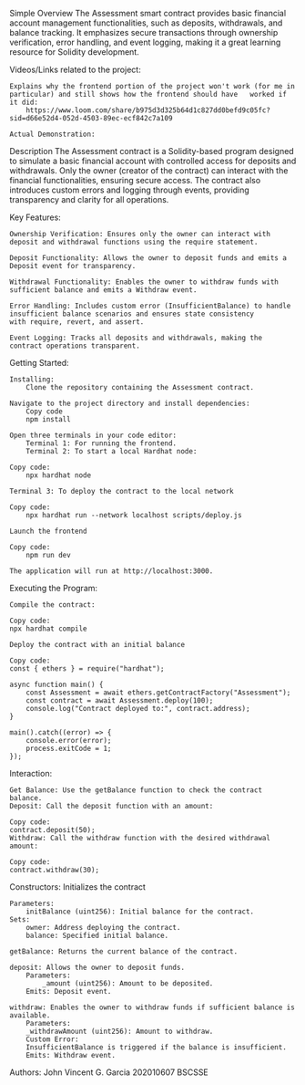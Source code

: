 Simple Overview
    The Assessment smart contract provides basic financial account management functionalities, such as deposits, withdrawals, and            balance tracking. It emphasizes secure transactions through ownership verification, error handling, and event logging, making it a       great learning resource for Solidity development.

Videos/Links related to the project:

    Explains why the frontend portion of the project won't work (for me in particular) and still shows how the frontend should have   worked if it did: 
        https://www.loom.com/share/b975d3d325b64d1c827dd0befd9c05fc?sid=d66e52d4-052d-4503-89ec-ecf842c7a109
        
    Actual Demonstration:
        

Description
    The Assessment contract is a Solidity-based program designed to simulate a basic financial account with controlled access for            deposits and withdrawals. Only the owner (creator of the contract) can interact with the financial functionalities, ensuring secure      access. The contract also introduces custom errors and logging through events, providing transparency and clarity for all operations.

Key Features:

    Ownership Verification: Ensures only the owner can interact with deposit and withdrawal functions using the require statement.
    
    Deposit Functionality: Allows the owner to deposit funds and emits a Deposit event for transparency.
    
    Withdrawal Functionality: Enables the owner to withdraw funds with sufficient balance and emits a Withdraw event.
    
    Error Handling: Includes custom error (InsufficientBalance) to handle insufficient balance scenarios and ensures state consistency       with require, revert, and assert.
    
    Event Logging: Tracks all deposits and withdrawals, making the contract operations transparent.

Getting Started:
    
    Installing:
        Clone the repository containing the Assessment contract.

    Navigate to the project directory and install dependencies:
        Copy code
        npm install  
    
    Open three terminals in your code editor:
        Terminal 1: For running the frontend.
        Terminal 2: To start a local Hardhat node:

    Copy code:
        npx hardhat node  
    
    Terminal 3: To deploy the contract to the local network
    
    Copy code:
        npx hardhat run --network localhost scripts/deploy.js  
    
    Launch the frontend
    
    Copy code:
        npm run dev  
        
    The application will run at http://localhost:3000.

Executing the Program:
    
    Compile the contract:
    
    Copy code:
    npx hardhat compile  
    
    Deploy the contract with an initial balance
    
    Copy code:
    const { ethers } = require("hardhat");  
    
    async function main() {  
        const Assessment = await ethers.getContractFactory("Assessment");  
        const contract = await Assessment.deploy(100);  
        console.log("Contract deployed to:", contract.address);  
    }  
    
    main().catch((error) => {  
        console.error(error);  
        process.exitCode = 1;  
    });  
    
Interaction:

    Get Balance: Use the getBalance function to check the contract balance.
    Deposit: Call the deposit function with an amount:

    Copy code:
    contract.deposit(50);  
    Withdraw: Call the withdraw function with the desired withdrawal amount:
   
    Copy code:
    contract.withdraw(30); 
    

Constructors: Initializes the contract

    Parameters:
        initBalance (uint256): Initial balance for the contract.
    Sets:
        owner: Address deploying the contract.
        balance: Specified initial balance.
        
    getBalance: Returns the current balance of the contract.
    
    deposit: Allows the owner to deposit funds.
        Parameters:
            _amount (uint256): Amount to be deposited.
        Emits: Deposit event.
    
    withdraw: Enables the owner to withdraw funds if sufficient balance is available.
        Parameters:
        _withdrawAmount (uint256): Amount to withdraw.
        Custom Error:
        InsufficientBalance is triggered if the balance is insufficient.
        Emits: Withdraw event.

Authors:
John Vincent G. Garcia
202010607 BSCSSE
